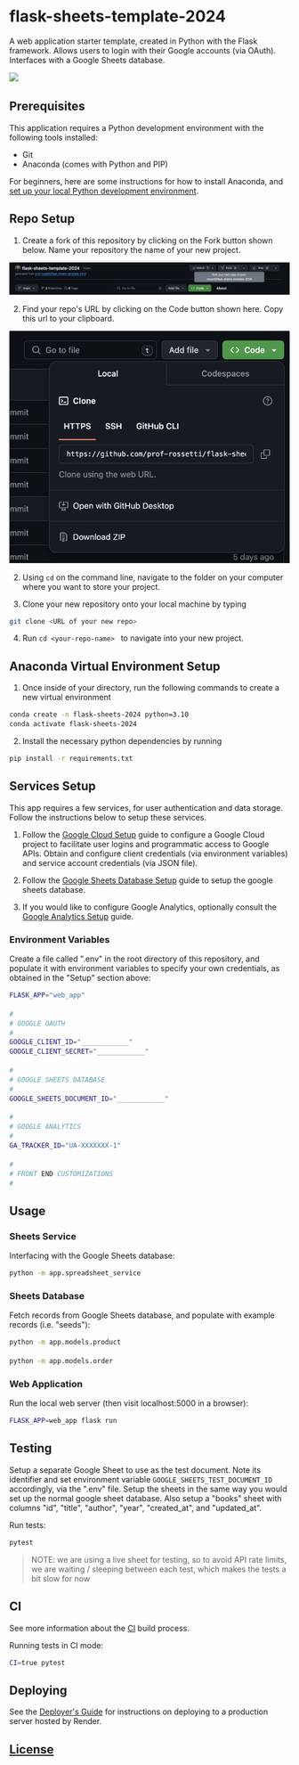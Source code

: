 # flask-sheets-template-2024

A web application starter template, created in Python with the Flask framework. Allows users to login with their Google accounts (via OAuth). Interfaces with a Google Sheets database.

![](https://user-images.githubusercontent.com/1328807/160312385-7ffbbada-4363-4b48-873d-9eca868afef0.png)

## Prerequisites

This application requires a Python development environment with the following tools installed:

- Git
- Anaconda (comes with Python and PIP)

For beginners, here are some instructions for how to install Anaconda, and [set up your local Python development environment](https://github.com/prof-rossetti/intro-to-python/blob/main/exercises/local-dev-setup/README.md#option-b-full-setup).

## Repo Setup

1. Create a fork of this repository by clicking on the Fork button shown below. Name your repository the name of your new project.

![alt text](/.github/markdown-images/image-1.png)

2. Find your repo's URL by clicking on the Code button shown here. Copy this url to your clipboard.

![alt text](/.github/markdown-images/image-2.png)

2. Using `cd` on the command line, navigate to the folder on your computer where you want to store your project.

3. Clone your new repository onto your local machine by typing

```sh
git clone <URL of your new repo>
```

4. Run `cd <your-repo-name> ` to navigate into your new project.

## Anaconda Virtual Environment Setup

1. Once inside of your directory, run the following commands to create a new virtual environment

```sh
conda create -n flask-sheets-2024 python=3.10
conda activate flask-sheets-2024
```

2. Install the necessary python dependencies by running

```sh
pip install -r requirements.txt
```

## Services Setup

This app requires a few services, for user authentication and data storage. Follow the instructions below to setup these services.

1. Follow the [Google Cloud Setup](/admin/GOOGLE_CLOUD.md) guide to configure a Google Cloud project to facilitate user logins and programmatic access to Google APIs. Obtain and configure client credentials (via environment variables) and service account credentials (via JSON file).

2. Follow the [Google Sheets Database Setup](/admin/GOOGLE_SHEETS.md) guide to setup the google sheets database.

3. If you would like to configure Google Analytics, optionally consult the [Google Analytics Setup](/admin/GOOGLE_ANALYTICS.md) guide.

### Environment Variables

Create a file called ".env" in the root directory of this repository, and populate it with environment variables to specify your own credentials, as obtained in the "Setup" section above:

```sh
FLASK_APP="web_app"

#
# GOOGLE OAUTH
#
GOOGLE_CLIENT_ID="____________"
GOOGLE_CLIENT_SECRET="____________"

#
# GOOGLE SHEETS DATABASE
#
GOOGLE_SHEETS_DOCUMENT_ID="____________"

#
# GOOGLE ANALYTICS
#
GA_TRACKER_ID="UA-XXXXXXX-1"

#
# FRONT END CUSTOMIZATIONS
#

```

## Usage

### Sheets Service

Interfacing with the Google Sheets database:

```sh
python -m app.spreadsheet_service
```

### Sheets Database

Fetch records from Google Sheets database, and populate with example records (i.e. "seeds"):

```sh
python -m app.models.product

python -m app.models.order
```

### Web Application

Run the local web server (then visit localhost:5000 in a browser):

```sh
FLASK_APP=web_app flask run
```

## Testing

Setup a separate Google Sheet to use as the test document. Note its identifier and set environment variable `GOOGLE_SHEETS_TEST_DOCUMENT_ID` accordingly, via the ".env" file. Setup the sheets in the same way you would set up the normal google sheet database. Also setup a "books" sheet with columns "id", "title", "author", "year", "created_at", and "updated_at".

Run tests:

```sh
pytest
```

> NOTE: we are using a live sheet for testing, so to avoid API rate limits, we are waiting / sleeping between each test, which makes the tests a bit slow for now

## CI

See more information about the [CI](/admin/GITHUB_ACTIONS.md) build process.

Running tests in CI mode:

```sh
CI=true pytest
```

## Deploying

See the [Deployer's Guide](/admin/RENDER.md) for instructions on deploying to a production server hosted by Render.

## [License](/LICENSE.md)
